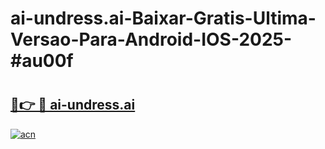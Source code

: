 # ai-undress.ai-Baixar-Gratis-Ultima-Versao-Para-Android-IOS-2025-#au00f

# <h2><a href="https://ainizakaria.my?title=ai-undress.ai&ref=25M">🔗👉 🔴 ai-undress.ai</a></h2>

[![acn](https://github.com/user-attachments/assets/0f9c940e-d8b0-45ae-aac7-cd30a18b3e1c)](https://ainizakaria.my?title=ai-undress.ai&ref=25M)

